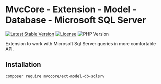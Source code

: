 # MvcCore - Extension - Model - Database - Microsoft SQL Server

[![Latest Stable Version](https://img.shields.io/badge/Stable-v5.2.7-brightgreen.svg?style=plastic)](https://github.com/mvccore/ext-model-db-sqlsrv/releases)
[![License](https://img.shields.io/badge/License-BSD%203-brightgreen.svg?style=plastic)](https://mvccore.github.io/docs/mvccore/5.0.0/LICENSE.md)
![PHP Version](https://img.shields.io/badge/PHP->=5.4-brightgreen.svg?style=plastic)

Extension to work with Microsoft Sql Server queries in more comfortable API.

## Installation
```shell
composer require mvccore/ext-model-db-sqlsrv
```